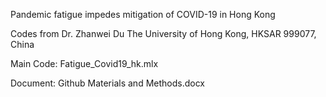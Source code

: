 Pandemic fatigue impedes mitigation of COVID-19 in Hong Kong

Codes from Dr. Zhanwei Du
The University of Hong Kong, HKSAR 999077, China 

Main Code: Fatigue_Covid19_hk.mlx

Document: Github Materials and Methods.docx

